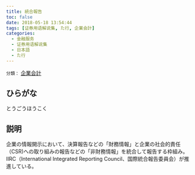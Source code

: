 ```yaml
---
title: 統合報告
toc: false
date: 2018-05-18 13:54:44
tags: [证券用语解说集, た行, 企業会計]
categories:
  - 金融服务
  - 证券用语解说集
  - 日本語
  - た行
---
```


`分類：` [企業会計](/tags/企業会計/)

## ひらがな

とうごうほうこく

## 説明

企業の情報開示において、決算報告などの「財務情報」と企業の社会的責任（CSR)への取り組みの報告などの「非財務情報」を統合して報告する枠組み。IIRC（International Integrated Reporting Council、国際統合報告委員会）が推進している。

